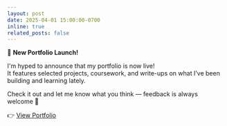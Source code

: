 ```yaml
---
layout: post
date: 2025-04-01 15:00:00-0700
inline: true
related_posts: false
---
```


:rocket: **New Portfolio Launch!**

I'm hyped to announce that my portfolio is now live!  
It features selected projects, coursework, and write-ups on what I’ve been building and learning lately.

Check it out and let me know what you think — feedback is always welcome :eyes:

:point_right: [View Portfolio](/)